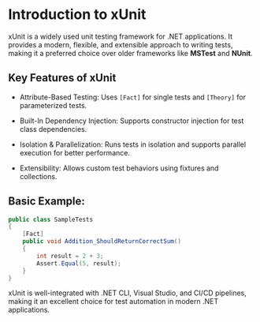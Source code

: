 # Introduction to xUnit

xUnit is a widely used unit testing framework for .NET applications. It provides a modern, flexible, 
and extensible approach to writing tests, making it a preferred choice over older frameworks 
like **MSTest** and **NUnit**.

## Key Features of xUnit

- Attribute-Based Testing: Uses ```[Fact]``` for single tests and ```[Theory]``` for parameterized tests.

- Built-In Dependency Injection: Supports constructor injection for test class dependencies.

- Isolation & Parallelization: Runs tests in isolation and supports parallel execution for better performance.

- Extensibility: Allows custom test behaviors using fixtures and collections.

## Basic Example:

```csharp
public class SampleTests
{
    [Fact]
    public void Addition_ShouldReturnCorrectSum()
    {
        int result = 2 + 3;
        Assert.Equal(5, result);
    }
}
```

xUnit is well-integrated with .NET CLI, Visual Studio, and CI/CD pipelines, 
making it an excellent choice for test automation in modern .NET applications.

